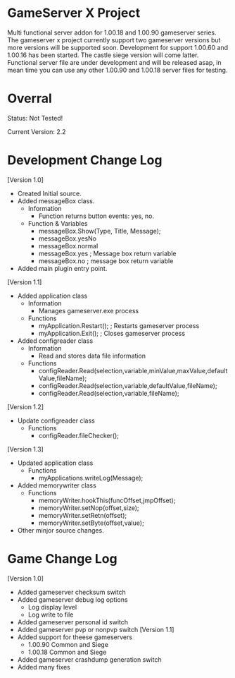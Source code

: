 GameServer X Project
========

Multi functional server addon for 1.00.18 and 1.00.90 gameserver series. 
The gameserver x project currently support two gameserver versions but more versions will be supported soon.
Development for support 1.00.60 and 1.00.16 has been started. The castle siege version will come latter.
Functional server file are under development and will be released asap, in mean time you can use any other 1.00.90 and 1.00.18 server files for testing.

Overral
=======
Status: Not Tested!

Current Version: 2.2

Development Change Log
==============
[Version 1.0]
 - Created Initial source.
 - Added messageBox class.
	- Information
		- Function returns button events: yes, no.
	- Function & Variables
	 	- messageBox.Show(Type, Title, Message);
	 	- messageBox.yesNo
	 	- messageBox.normal	
	 	- messageBox.yes				; Message box return variable
	 	- messageBox.no					; message box return variable
 - Added main plugin entry point.

[Version 1.1]
 - Added application class
	- Information
		- Manages gameserver.exe process
	- Functions
		- myApplication.Restart();	; Restarts gameserver process
		- myApplication.Exit();		; Closes gameserver process
- Added configreader class
	- Information
		- Read and stores data file information
	- Functions
		- configReader.Read(selection,variable,minValue,maxValue,defaultValue,fileName);
		- configReader.Read(selection,variable,defaultValue,fileName);
		- configReader.Read(selection,variable,fileName);

[Version 1.2]
 - Update configreader class
   - Functions
		- configReader.fileChecker();
		
[Version 1.3]
 - Updated application class
   - Functions
     - myApplications.writeLog(Message);
 - Added memorywriter class
   - Functions
	 - memoryWriter.hookThis(funcOffset,jmpOffset);
	 - memoryWriter.setNop(offset,size);
	 - memoryWriter.setRetn(offset);
	 - memoryWriter.setByte(offset,value);
 - Other minjor source changes.

Game Change Log
==============
[Version 1.0]
 - Added gameserver checksum switch
 - Added gameserver debug log options
	- Log display level
	- Log write to file
 - Added gameserver personal id switch
 - Added gameserver pvp or nonpvp switch
[Version 1.1]
 - Added support for theese gameservers
	- 1.00.90 Common and Siege
	- 1.00.18 Common and Siege
 - Added gameserver crashdump generation switch
 - Added many fixes